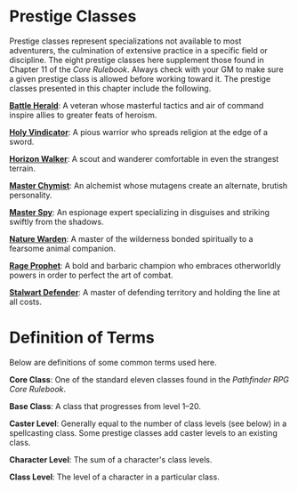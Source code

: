 # Prestige Classes

Prestige classes represent specializations not available to most
adventurers, the culmination of extensive practice in a specific field
or discipline. The eight prestige classes here supplement those found in
Chapter 11 of the *Core Rulebook*. Always check with your GM to make
sure a given prestige class is allowed before working toward it. The
prestige classes presented in this chapter include the following.

**[Battle Herald](prestigeClasses/battleHerald.html)**: A veteran whose
masterful tactics and air of command inspire allies to greater feats of
heroism.

**[Holy Vindicator](prestigeClasses/holyVindicator.html)**: A pious
warrior who spreads religion at the edge of a sword.

**[Horizon Walker](prestigeClasses/horizonWalker.html)**: A scout and
wanderer comfortable in even the strangest terrain.

**[Master Chymist](prestigeClasses/masterChymist.html)**: An alchemist
whose mutagens create an alternate, brutish personality.

**[Master Spy](prestigeClasses/masterSpy.html)**: An espionage expert
specializing in disguises and striking swiftly from the shadows.

**[Nature Warden](prestigeClasses/natureWarden.html)**: A master of the
wilderness bonded spiritually to a fearsome animal companion.

**[Rage Prophet](prestigeClasses/rageProphet.html)**: A bold and
barbaric champion who embraces otherworldly powers in order to perfect
the art of combat.

**[Stalwart Defender](prestigeClasses/stalwartDefender.html)**: A master
of defending territory and holding the line at all costs.

# Definition of Terms

Below are definitions of some common terms used here.

**Core Class**: One of the standard eleven classes found in the
*Pathfinder RPG Core Rulebook*.

**Base Class**: A class that progresses from level 1–20.

**Caster Level**: Generally equal to the number of class levels (see
below) in a spellcasting class. Some prestige classes add caster levels
to an existing class.

**Character Level**: The sum of a character's class levels.

**Class Level**: The level of a character in a particular class.

